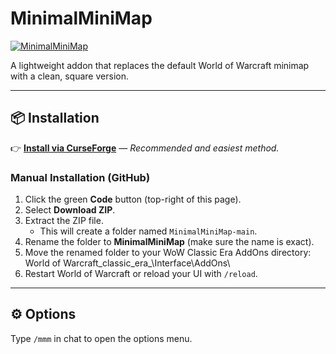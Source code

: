 # MinimalMiniMap
[![MinimalMiniMap](https://media.forgecdn.net/attachments/thumbnails/1344/323/310/172/5.png)](https://www.curseforge.com/wow/addons/minimalminimap)

A lightweight addon that replaces the default World of Warcraft minimap with a clean, square version.

---

## 📦 Installation  
👉 **[Install via CurseForge](https://www.curseforge.com/wow/addons/minimalminimap)** — *Recommended and easiest method.*

### Manual Installation (GitHub)
1. Click the green **Code** button (top-right of this page).  
2. Select **Download ZIP**.  
3. Extract the ZIP file.  
   - This will create a folder named `MinimalMiniMap-main`.  
4. Rename the folder to **MinimalMiniMap** (make sure the name is exact).  
5. Move the renamed folder to your WoW Classic Era AddOns directory:  
   World of Warcraft\_classic_era_\Interface\AddOns\  
6. Restart World of Warcraft or reload your UI with `/reload`.  

---

## ⚙️ Options  
Type `/mmm` in chat to open the options menu.

